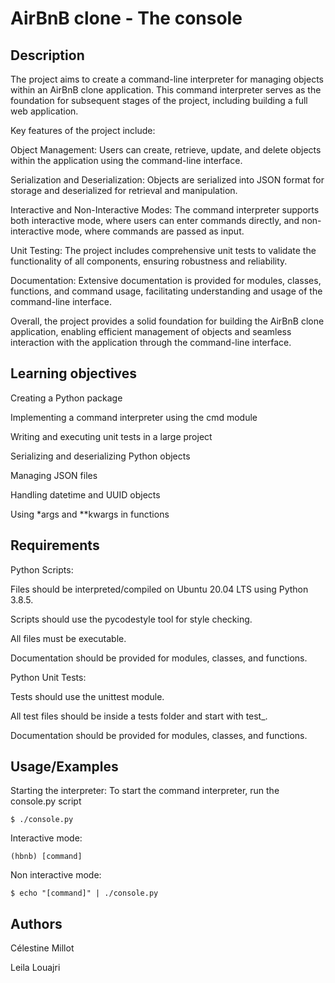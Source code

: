 
#  AirBnB clone - The console





## Description

The project aims to create a command-line interpreter for managing objects within an AirBnB clone application. This command interpreter serves as the foundation for subsequent stages of the project, including building a full web application.

Key features of the project include:

Object Management: Users can create, retrieve, update, and delete objects within the application using the command-line interface.

Serialization and Deserialization: Objects are serialized into JSON format for storage and deserialized for retrieval and manipulation.

Interactive and Non-Interactive Modes: The command interpreter supports both interactive mode, where users can enter commands directly, and non-interactive mode, where commands are passed as input.

Unit Testing: The project includes comprehensive unit tests to validate the functionality of all components, ensuring robustness and reliability.

Documentation: Extensive documentation is provided for modules, classes, functions, and command usage, facilitating understanding and usage of the command-line interface.

Overall, the project provides a solid foundation for building the AirBnB clone application, enabling efficient management of objects and seamless interaction with the application through the command-line interface.





## Learning objectives

Creating a Python package

Implementing a command interpreter using the cmd module

Writing and executing unit tests in a large project

Serializing and deserializing Python objects

Managing JSON files

Handling datetime and UUID objects

Using *args and **kwargs in functions







## Requirements
Python Scripts:

Files should be interpreted/compiled on Ubuntu 20.04 LTS using Python 3.8.5.

Scripts should use the pycodestyle tool for style checking.

All files must be executable.

Documentation should be provided for modules, classes, and functions.

Python Unit Tests:

Tests should use the unittest module.

All test files should be inside a tests folder and start with test_.

Documentation should be provided for modules, classes, and functions.



## Usage/Examples

Starting the interpreter: To start the command interpreter, run the console.py script

    $ ./console.py

Interactive mode:

    (hbnb) [command]

Non interactive mode:

    $ echo "[command]" | ./console.py







## Authors

Célestine Millot

Leila Louajri
